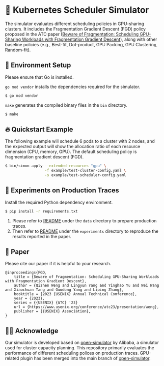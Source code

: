 # 🚀 Kubernetes Scheduler Simulator

The simulator evaluates different scheduling policies in GPU-sharing clusters.
It includes the Fragmentation Gradient Descent (FGD) policy proposed in the ATC paper ([Beware of Fragmentation: Scheduling GPU-Sharing Workloads with Fragmentation Gradient Descent](https://www.usenix.org/conference/atc23/presentation/weng)), along with other baseline policies (e.g., Best-fit, Dot-product, GPU Packing, GPU Clustering, Random-fit). 

## 🚧 Environment Setup

Please ensure that Go is installed.

`go mod vendor` installs the dependencies required for the simulator. 

```bash
$ go mod vendor
```

`make` generates the compiled binary files in the `bin` directory.

```bash
$ make
```

## 🔥 Quickstart Example

The following example will schedule 6 pods to a cluster with 2 nodes, and the expected output will show the allocation ratio of each resource dimension (CPU, memory, GPU).
The default scheduling policy is fragmentation gradient descent (FGD).

```bash
$ bin/simon apply --extended-resources "gpu" \
                  -f example/test-cluster-config.yaml \
                  -s example/test-scheduler-config.yaml
```

## 🔮 Experiments on Production Traces

Install the required Python dependency environment.

```bash
$ pip install -r requirements.txt
```

1. Please refer to [README](data/README.md) under the `data` directory to prepare production traces.
2. Then refer to [README](experiments/README.md) under the `experiments` directory to reproduce the results reported in the paper.

## 📝 Paper

Please cite our paper if it is helpful to your research.

```
@inproceedings{FGD,
    title = {Beware of Fragmentation: Scheduling GPU-Sharing Workloads with Fragmentation Gradient Descent},
    author = {Qizhen Weng and Lingyun Yang and Yinghao Yu and Wei Wang and Xiaochuan Tang and Guodong Yang and Liping Zhang},
    booktitle = {2023 {USENIX} Annual Technical Conference},
    year = {2023},
    series = {{USENIX} {ATC} '23}
    url = {https://www.usenix.org/conference/atc23/presentation/weng},
    publisher = {{USENIX} Association},
}
```

## 🙏🏻 Acknowledge

Our simulator is developed based on [open-simulator](https://github.com/alibaba/open-simulator) by Alibaba, a simulator used for cluster capacity planning. 
This repository primarily evaluates the performance of different scheduling polices on production traces.
GPU-related plugin has been merged into the main branch of [open-simulator](https://github.com/alibaba/open-simulator).